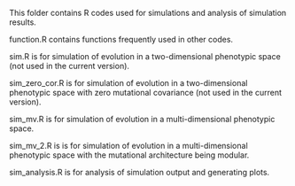 This folder contains R codes used for simulations and analysis of simulation results.

function.R contains functions frequently used in other codes.

sim.R is for simulation of evolution in a two-dimensional phenotypic space (not used in the current version).

sim_zero_cor.R is for simulation of evolution in a two-dimensional phenotypic space with zero mutational covariance (not used in the current version).

sim_mv.R is for simulation of evolution in a multi-dimensional phenotypic space.

sim_mv_2.R is is for simulation of evolution in a multi-dimensional phenotypic space with the mutational architecture being modular.

sim_analysis.R is for analysis of simulation output and generating plots.
